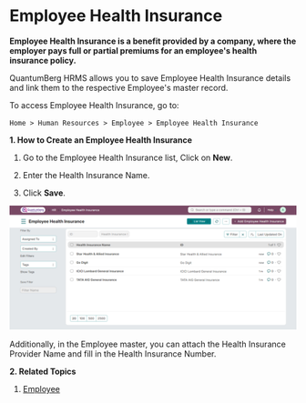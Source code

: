 # Employee Health Insurance

**Employee Health Insurance is a benefit provided by a company, where the employer pays full or partial premiums for an employee's health insurance policy.**

QuantumBerg HRMS allows you to save Employee Health Insurance details and link them to the respective Employee's master record.

To access Employee Health Insurance, go to:

    Home > Human Resources > Employee > Employee Health Insurance

**1. How to Create an Employee Health Insurance**

1. Go to the Employee Health Insurance list, Click on **New**.

2. Enter the Health Insurance Name.

3. Click **Save**.

![HealthInsurance](../images/HealthInsurance.png)

Additionally, in the Employee master, you can attach the Health Insurance Provider Name and fill in the Health Insurance Number.

**2. Related Topics**

1. [Employee](../Organization%20Management/Employee.md)